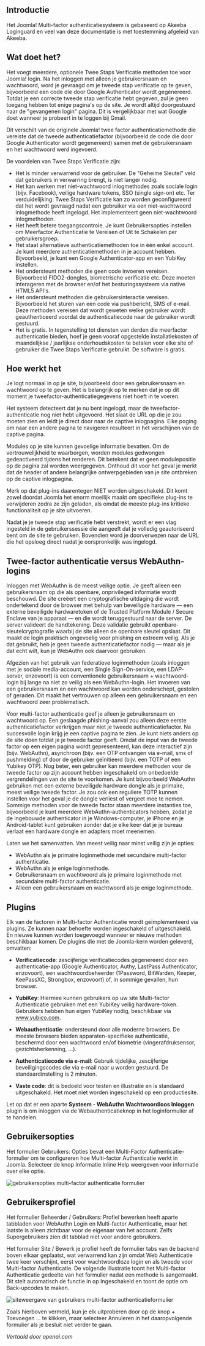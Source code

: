 <!-- Filename: J4.x:Multi-factor_Authentication / Display title: Multifactor Authenticatie  -->

## Introductie

Het Joomla! Multi-factor authenticatiesysteem is gebaseerd op Akeeba Loginguard en veel van deze documentatie is met toestemming afgeleid van Akeeba.

## Wat doet het?

Het voegt meerdere, optionele Twee Staps Verificatie methoden toe voor Joomla! login. Na het inloggen met alleen je gebruikersnaam en wachtwoord, word je gevraagd om je tweede stap verificatie op te geven, bijvoorbeeld een code die door Google Authenticator wordt gegenereerd. Totdat je een correcte tweede stap verificatie hebt gegeven, zul je geen toegang hebben tot enige pagina's op de site. Je wordt altijd doorgestuurd naar de "gevangenen login" pagina. Dit is vergelijkbaar met wat Google doet wanneer je probeert in te loggen bij Gmail.

Dit verschilt van de originele Joomla! twee factor authenticatiemethode die vereiste dat de tweede authenticatiefactor (bijvoorbeeld de code die door Google Authenticator wordt gegenereerd) samen met de gebruikersnaam en het wachtwoord werd ingevoerd.

De voordelen van Twee Staps Verificatie zijn:

- Het is minder verwarrend voor de gebruiker. De "Geheime Sleutel" veld dat gebruikers in verwarring brengt, is niet langer nodig.
- Het kan werken met niet-wachtwoord inlogmethodes zoals sociale login (bijv. Facebook), veilige hardware tokens, SSO (single sign-on) etc. Ter verduidelijking: Twee Staps Verificatie kan zo worden geconfigureerd dat het wordt gevraagd nadat een gebruiker via een niet-wachtwoord inlogmethode heeft ingelogd. Het implementeert geen niet-wachtwoord inlogmethoden.
- Het heeft betere toegangscontrole. Je kunt Gebruikersopties instellen om Meerfactor Authenticatie te Vereisen of Uit te Schakelen per gebruikersgroep.
- Het staat alternatieve authenticatiemethoden toe in één enkel account. Je kunt meerdere authenticatiemethoden in je account hebben. Bijvoorbeeld, je kunt een Google Authenticator-app en een YubiKey instellen.
- Het ondersteunt methoden die geen code invoeren vereisen. Bijvoorbeeld FIDO2-dongles, biometrische verificatie etc. Deze moeten interageren met de browser en/of het besturingssysteem via native HTML5 API's.
- Het ondersteunt methoden die gebruikersinteractie vereisen. Bijvoorbeeld het sturen van een code via pushbericht, SMS of e-mail. Deze methoden vereisen dat wordt geweten welke gebruiker wordt geauthenticeerd voordat de authenticatiecode naar de gebruiker wordt gestuurd.
- Het is gratis. In tegenstelling tot diensten van derden die meerfactor authenticatie bieden, hoef je geen vooraf opgestelde installatiekosten of maandelijkse / jaarlijkse onderhoudskosten te betalen voor elke site of gebruiker die Twee Staps Verificatie gebruikt. De software is gratis.

## Hoe werkt het

Je logt normaal in op je site, bijvoorbeeld door een gebruikersnaam en wachtwoord op te geven. Het is belangrijk op te merken dat je op dit moment je tweefactor-authenticatiegegevens niet hoeft in te voeren.

Het systeem detecteert dat je nu bent ingelogd, maar de tweefactor-authenticatie nog niet hebt uitgevoerd. Het slaat de URL op die je zou moeten zien en leidt je direct door naar de captive inlogpagina. Elke poging om naar een andere pagina te navigeren resulteert in het verschijnen van de captive pagina.

Modules op je site kunnen gevoelige informatie bevatten. Om de vertrouwelijkheid te waarborgen, worden modules gedwongen gedeactiveerd tijdens het renderen. Dit betekent dat er geen modulepositie op de pagina zal worden weergegeven. Onthoud dit voor het geval je merkt dat de header of andere belangrijke ontwerpgebieden van je site ontbreken op de captive inlogpagina.

Merk op dat plug-ins daarentegen NIET worden uitgeschakeld. Dit komt zowel doordat Joomla het enorm moeilijk maakt om specifieke plug-ins te verwijderen zodra ze zijn geladen, als omdat de meeste plug-ins kritieke functionaliteit op je site uitvoeren.

Nadat je je tweede stap verificatie hebt verstrekt, wordt er een vlag ingesteld in de gebruikerssessie die aangeeft dat je volledig geautoriseerd bent om de site te gebruiken. Bovendien word je doorverwezen naar de URL die het opsloeg direct nadat je oorspronkelijk was ingelogd.

## Twee-factor authenticatie versus WebAuthn-logins

Inloggen met WebAuthn is de meest veilige optie. Je geeft alleen een gebruikersnaam op die als openbare, onprivileged informatie wordt beschouwd. De site creëert een cryptografische uitdaging die wordt ondertekend door de browser met behulp van beveiligde hardware — een externe beveiligde hardwaretoken of de Trusted Platform Module / Secure Enclave van je apparaat — en die wordt teruggestuurd naar de server. De server valideert de handtekening. Deze validatie gebruikt openbare-sleutelcryptografie waarbij de site alleen de openbare sleutel opslaat. Dit maakt de login praktisch ongevoelig voor phishing en extreem veilig. Als je dat gebruikt, heb je geen tweede authenticatiefactor nodig — maar als je dat echt wilt, kun je WebAuthn ook daarvoor gebruiken.

Afgezien van het gebruik van federatieve loginmethoden (zoals inloggen met je sociale media-account, een Single Sign-On-service, een LDAP-server, enzovoort) is een conventionele gebruikersnaam + wachtwoord-login bij lange na niet zo veilig als een WebAuthn-login. Het invoeren van een gebruikersnaam en een wachtwoord kan worden onderschept, gestolen of geraden. Dit maakt het vertrouwen op alleen een gebruikersnaam en een wachtwoord zeer problematisch.

Voor multi-factor authenticatie geef je alleen je gebruikersnaam en wachtwoord op. Een geslaagde phishing-aanval zou alleen deze eerste authenticatiefactor verkrijgen maar niet je tweede authenticatiefactor. Na succesvolle login krijg je een captive pagina te zien. Je kunt niets anders op de site doen totdat je je tweede factor geeft. Omdat de input van de tweede factor op een eigen pagina wordt gepresenteerd, kan deze interactief zijn (bijv. WebAuthn), asynchroon (bijv. een OTP ontvangen via e-mail, sms of pushmelding) of door de gebruiker geïnitieerd (bijv. een TOTP of een Yubikey OTP). Nog beter, een gebruiker kan meerdere methoden voor de tweede factor op zijn account hebben ingeschakeld om onbedoelde vergrendelingen van de site te voorkomen. Je kunt bijvoorbeeld WebAuthn gebruiken met een externe beveiligde hardware dongle als je primaire, meest veilige tweede factor. Je zou ook een reguliere TOTP kunnen instellen voor het geval je de dongle verliest of vergeet mee te nemen. Sommige methoden voor de tweede factor staan meerdere instanties toe, bijvoorbeeld je kunt meerdere WebAuthn-authenticators hebben, zodat je de ingebouwde authenticator in je Windows-computer, je iPhone en je Android-tablet kunt gebruiken zonder dat je elke keer dat je je bureau verlaat een hardware dongle en adapters moet meenemen.

Laten we het samenvatten. Van meest veilig naar minst veilig zijn je opties:

- WebAuthn als je primaire loginmethode met secundaire multi-factor authenticatie.
- WebAuthn als je enige loginmethode.
- Gebruikersnaam en wachtwoord als je primaire loginmethode met secundaire multi-factor authenticatie.
- Alleen een gebruikersnaam en wachtwoord als je enige loginmethode.

## Plugins

Elk van de factoren in Multi-factor Authenticatie wordt geïmplementeerd via plugins. Ze kunnen naar behoefte worden ingeschakeld of uitgeschakeld. En nieuwe kunnen worden toegevoegd wanneer er nieuwe methoden beschikbaar komen. De plugins die met de Joomla-kern worden geleverd, omvatten:

- **Verificatiecode**: zescijferige verificatiecodes gegenereerd door een authenticatie-app (Google Authenticator, Authy, LastPass Authenticator, enzovoort), een wachtwoordbeheerder (1Password, BitWarden, Keeper, KeePassXC, Strongbox, enzovoort) of, in sommige gevallen, hun browser.
  
- **YubiKey**: Hiermee kunnen gebruikers op uw site Multi-factor Authenticatie gebruiken met een YubiKey veilig hardware-token. Gebruikers hebben hun eigen YubiKey nodig, beschikbaar via www.yubico.com.

- **Webauthenticatie**: ondersteund door alle moderne browsers. De meeste browsers bieden apparaten-specifieke authenticatie, beschermd door een wachtwoord en/of biometrie (vingerafdruksensor, gezichtsherkenning, ...).

- **Authenticatiecode via e-mail**: Gebruik tijdelijke, zescijferige beveiligingscodes die via e-mail naar u worden gestuurd. De standaardinstelling is 2 minuten.

- **Vaste code**: dit is bedoeld voor testen en illustratie en is standaard uitgeschakeld. Het moet niet worden ingeschakeld op een productiesite.

Let op dat er een aparte **Systeem - WebAuthn Wachtwoordloos Inloggen** plugin is om inloggen via de Webauthenticatieknop in het loginformulier af te handelen.

## Gebruikersopties

Het formulier Gebruikers: Opties bevat een Multi-Factor Authenticatie-formulier om te configureren hoe Multi-factor Authenticatie werkt in Joomla. Selecteer de knop Informatie Inline Help weergeven voor informatie over elke optie.

![gebruikersopties multi-factor authenticatie formulier](../../../en/images/users/users-configuration-mfa.png)

## Gebruikersprofiel

Het formulier Beheerder / Gebruikers: Profiel bewerken heeft aparte tabbladen voor WebAuthn Login en Multi-factor Authenticatie, maar het laatste is alleen zichtbaar voor de eigenaar van het account. Zelfs Supergebruikers zien dit tabblad niet voor andere gebruikers.

Het formulier Site / Bewerk je profiel heeft de formulier tabs van de backend boven elkaar geplaatst, wat verwarrend kan zijn omdat Web Authenticatie twee keer verschijnt, eerst voor wachtwoordloze login en als tweede voor Multi-factor Authenticatie. De volgende illustratie toont het Multi-factor Authenticatie gedeelte van het formulier nadat een methode is aangemaakt. Dit stelt automatisch de functie in op Ingeschakeld en toont de optie om Back-upcodes te maken.

![siteweergave van gebruikers multi-factor authenticatieformulier](../../../en/afbeeldingen/gebruikers/multi-factor-authenticatie-site-profiel.jpg)

Zoals hierboven vermeld, kun je elk uitproberen door op de knop + Toevoegen ... te klikken, maar selecteer Annuleren in het daaropvolgende formulier als je besluit niet verder te gaan.

*Vertaald door openai.com*

